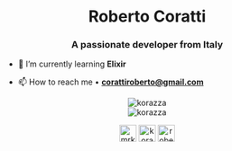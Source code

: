 <h1 align="center">Roberto Coratti</h1>
<h3 align="center">A passionate developer from Italy</h3>

- 🌱 I’m currently learning **Elixir**

- 📫 How to reach me • **corattiroberto@gmail.com**

<p align="center">
<img src="https://github-readme-stats.vercel.app/api?username=korazza&show_icons=true&theme=react" alt="korazza" />
<br>
<img src="https://github-readme-stats.vercel.app/api/top-langs/?username=korazza&layout=compact&hide=html&theme=react&card_width=445" alt="korazza" />
</p>

<p align="center">
<a href="https://twitter.com/mrkorazza" target="blank"><img align="center" src="https://cdn.jsdelivr.net/npm/simple-icons@3.0.1/icons/twitter.svg" alt="mrkorazza" height="30" width="30" /></a>
<a href="https://stackoverflow.com/users/korazza" target="blank"><img align="center" src="https://cdn.jsdelivr.net/npm/simple-icons@3.0.1/icons/stackoverflow.svg" alt="korazza" height="30" width="30" /></a>
<a href="https://instagram.com/roberto.coratti" target="blank"><img align="center" src="https://cdn.jsdelivr.net/npm/simple-icons@3.0.1/icons/instagram.svg" alt="roberto.coratti" height="30" width="30" /></a>
</p>

